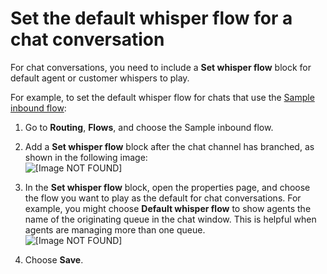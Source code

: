 # Set the default whisper flow for a chat conversation<a name="set-default-whisper-flow-for-chat"></a>

For chat conversations, you need to include a **Set whisper flow** block for default agent or customer whispers to play\.

For example, to set the default whisper flow for chats that use the [Sample inbound flow](sample-inbound-flow.md):

1. Go to **Routing**, **Flows**, and choose the Sample inbound flow\. 

1. Add a **Set whisper flow** block after the chat channel has branched, as shown in the following image:  
![\[Image NOT FOUND\]](http://docs.aws.amazon.com/connect/latest/adminguide/images/set-whisper-flow-default-chat-sample.png)

1. In the **Set whisper flow** block, open the properties page, and choose the flow you want to play as the default for chat conversations\. For example, you might choose **Default whisper flow** to show agents the name of the originating queue in the chat window\. This is helpful when agents are managing more than one queue\.   
![\[Image NOT FOUND\]](http://docs.aws.amazon.com/connect/latest/adminguide/images/set-whisper-flow-properties3.png)

1. Choose **Save**\.